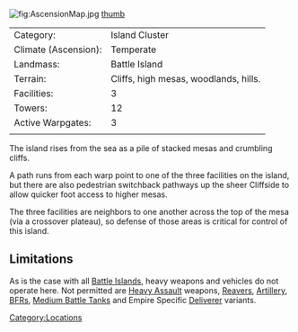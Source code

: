 ![](AscensionMap.jpg "fig:AscensionMap.jpg")
[thumb](image:Ascension_Terrain.jpg "wikilink")

|                      |                                       |
|----------------------|---------------------------------------|
| Category:            | Island Cluster                        |
| Climate (Ascension): | Temperate                             |
| Landmass:            | Battle Island                         |
| Terrain:             | Cliffs, high mesas, woodlands, hills. |
| Facilities:          | 3                                     |
| Towers:              | 12                                    |
| Active Warpgates:    | 3                                     |
|                      |                                       |

The island rises from the sea as a pile of stacked mesas and crumbling
cliffs.

A path runs from each warp point to one of the three facilities on the
island, but there are also pedestrian switchback pathways up the sheer
Cliffside to allow quicker foot access to higher mesas.

The three facilities are neighbors to one another across the top of the
mesa (via a crossover plateau), so defense of those areas is critical
for control of this island.

## Limitations

As is the case with all [Battle Islands](Battle_Islands "wikilink"),
heavy weapons and vehicles do not operate here. Not permitted are [Heavy
Assault](Heavy_Assault "wikilink") weapons,
[Reavers](Reaver "wikilink"), [Artillery](Artillery "wikilink"),
[BFRs](BFR "wikilink"), [Medium Battle
Tanks](Medium_Battle_Tank "wikilink") and Empire Specific
[Deliverer](Deliverer "wikilink") variants.

[Category:Locations](Category:Locations "wikilink")